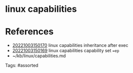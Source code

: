 # linux capabilities

# References
- [20221003150170](/zet/20221003150170/) linux capabilities inheritance after exec
- [20221003150169](/zet/20221003150169/) linux capabilities capability set `=ep`
- ~/kb/linux/capabilities.md

Tags:
    #assorted

